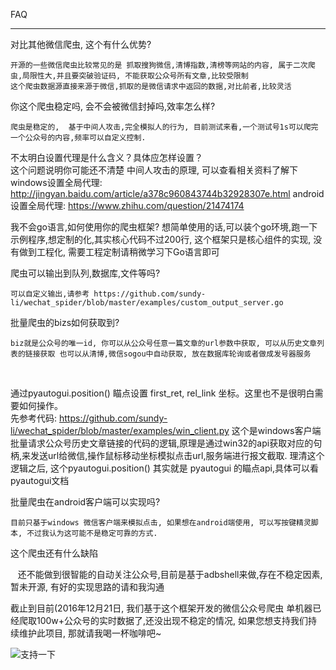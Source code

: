 FAQ

------------------------------------------------------------------------

对比其他微信爬虫, 这个有什么优势?

    开源的一些微信爬虫比较常见的是 抓取搜狗微信,清博指数,清榜等网站的内容, 属于二次爬虫,局限性大,并且要突破验证码, 不能获取公众号所有文章,比较受限制
    这个爬虫数据源直接来源于微信,抓取的是微信请求中返回的数据,对比前者,比较灵活

你这个爬虫稳定吗, 会不会被微信封掉吗,效率怎么样?

    爬虫是稳定的,  基于中间人攻击,完全模拟人的行为, 目前测试来看,一个测试号1s可以爬完一个公众号的内容,频率可以自定义控制.
不太明白设置代理是什么含义？具体应怎样设置？
​    
    这个问题说明你可能还不清楚 中间人攻击的原理, 可以查看相关资料了解下
    windows设置全局代理: http://jingyan.baidu.com/article/a378c960843744b32928307e.html
    android设置全局代理: https://www.zhihu.com/question/21474174

我不会go语言,如何使用你的爬虫框架?
    想简单使用的话,可以装个go环境,跑一下示例程序,想定制的化,其实核心代码不过200行, 这个框架只是核心组件的实现, 没有做到工程化, 需要工程定制请稍微学习下Go语言即可

爬虫可以输出到队列,数据库,文件等吗?

    可以自定义输出,请参考 https://github.com/sundy-li/wechat_spider/blob/master/examples/custom_output_server.go

批量爬虫的bizs如何获取到?

    biz就是公众号的唯一id, 你可以从公众号任意一篇文章的url参数中获取, 可以从历史文章列表的链接获取 也可以从清博,微信sogou中自动获取, 放在数据库轮询或者做成发号器服务   
​    

通过pyautogui.position() 瞄点设置 first_ret, rel_link 坐标。这里也不是很明白需要如何操作。
​    
    先参考代码: https://github.com/sundy-li/wechat_spider/blob/master/examples/win_client.py
    这个是windows客户端批量请求公众号历史文章链接的代码的逻辑,原理是通过win32的api获取对应的句柄,来发送url给微信,操作鼠标移动坐标模拟点击url,服务端进行报文截取. 理清这个逻辑之后, 这个pyautogui.position() 其实就是  pyautogui 的瞄点api,具体可以看pyautogui文档


批量爬虫在android客户端可以实现吗?

    目前只基于windows 微信客户端来模拟点击, 如果想在android端使用, 可以写按键精灵脚本, 不过我认为这可能不是稳定可靠的方式.


这个爬虫还有什么缺陷

    还不能做到很智能的自动关注公众号,目前是基于adbshell来做,存在不稳定因素,暂未开源, 有好的实现思路的请和我沟通
    


截止到目前(2016年12月21日, 我们基于这个框架开发的微信公众号爬虫 单机器已经爬取100w+公众号的实时数据了,还没出现不稳定的情况,  如果您想支持我们持续维护此项目, 那就请我喝一杯咖啡吧~

![支持一下](donate.jpg)
    

